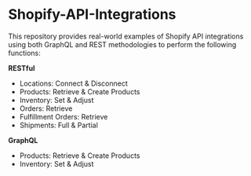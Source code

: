 # Shopify-API-Integrations
This repository provides real-world examples of Shopify API integrations using both GraphQL and REST methodologies to perform the following functions:

<b>RESTful</b>
  - Locations: Connect & Disconnect
  - Products: Retrieve & Create Products
  - Inventory: Set & Adjust
  - Orders: Retrieve
  - Fulfillment Orders: Retrieve
  - Shipments: Full & Partial

<b>GraphQL</b>
  - Products: Retrieve & Create Products
  - Inventory: Set & Adjust
